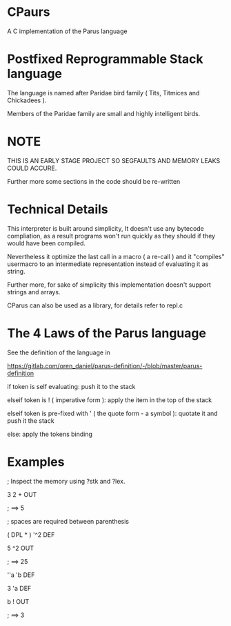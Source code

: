 # CPaurs 

A C implementation of the Parus language

# Postfixed Reprogrammable Stack language

The language is named after Paridae bird family ( Tits, Titmices and Chickadees ).

Members of the Paridae family are small and highly intelligent birds.

# NOTE

THIS IS AN EARLY STAGE PROJECT SO SEGFAULTS AND MEMORY LEAKS COULD ACCURE.

Further more some sections in the code should be re-written


# Technical Details

This interpreter is built around simplicity,
It doesn't use any bytecode compliation, as a result programs won't run quickly as they should if they would have been compiled.

Nevertheless it optimize the last call in a macro ( a re-call ) and it "compiles" usermacro to an intermediate representation instead of evaluating it as string.

Further more, for sake of simplicity this implementation doesn't support strings and arrays.

CParus can also be used as a library, for details refer to repl.c

# The 4 Laws of the Parus language

See the definition of the language in

https://gitlab.com/oren_daniel/parus-definition/-/blob/master/parus-definition

if token is self evaluating:
	push it to the stack

elseif token is ! ( imperative form ):
	apply the item in the top of the stack

elseif token is pre-fixed with ' ( the quote form - a symbol ):
	quotate it and push it the stack

else:
	apply the tokens binding

# Examples

; Inspect the memory using ?stk and ?lex.

3 2 + OUT

; ==> 5

; spaces are required between parenthesis

( DPL * ) '^2 DEF

5 ^2 OUT

; ==> 25

''a 'b DEF

3 'a DEF

b ! OUT 

; ==> 3

